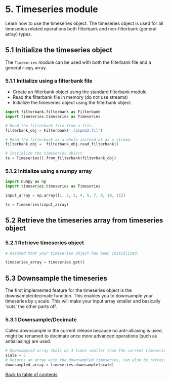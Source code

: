 # 5. Timeseries module
Learn how to use the timeseries object. The timeseries object is used for all timeseries related operations both filterbank and non-filterbank (general array) types. 

## 5.1 Initialize the timeseries object

The ``Timeseries`` module can be used with both the filterbank file and a general ``numpy`` array. 

### 5.1.1 Initialize using a filterbank file

- Create an filterbank object using the standard filterbank module. 
- Read the filterbank file in memory (do not use streams)
- Initialize the timeseries object using the filterbank object.  

```python
import filterbank.filterbank as Filterbank
import timeseries.timeseries as Timeseries

# Read the filterbank file from a file. 
filterbank_obj = Filterbank('./pspm32.fil')

# Read the filterbank as a whole instead of as a stream. 
filterbank_obj =  filterbank_obj.read_filterbank()

# Initialize the timeseries object. 
ts = Timeseries().from_filterbank(filterbank_obj)
```

### 5.1.2 Initialize using a numpy array
```python
import numpy as np
import timeseries.timeseries as Timeseries

input_array = np.array([1, 2, 3, 4, 5, 7, 9, 10, 11])

ts = Timeseries(input_array)

```

## 5.2 Retrieve the timeseries array from timeseries object

### 5.2.1 Retrieve timeseries object

```python
# Assumed that your timeseries object has been initialized. 

timeseries_array = timeseries.get()

```

## 5.3 Downsample the timeseries
The first implemented feature for the timeseries object is the downsample/decimate function. This enables you to downsample your timeseries by `q` scale. This will make your input array smaller and basically 'cuts' the other parts off. 

### 5.3.1 Downsample/Decimate
Called downsample in the current release because no anti-alliasing is used, might be renamed to decimate once more advanced operations (such as antialiasing) are used. 

```python
# Downsampled array shall be 3 times smaller than the current timeseries (as initialized) 
scale = 3
# Returns an array with the downsampled timeseries, can also be retreived lated user timseries.get()
downsampled_array = timeseries.downsample(scale)
```

[Back to table of contents](../README.md)